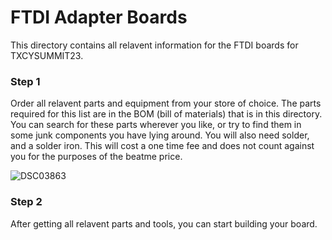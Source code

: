 # FTDI Adapter Boards

This directory contains all relavent information for the FTDI boards for TXCYSUMMIT23. 

### Step 1

Order all relavent parts and equipment from your store of choice. The parts required for this list are in the BOM (bill of materials) that is in this directory. You can search for these parts wherever you like, or try to find them in some junk components you have lying around. You will also need solder, and a solder iron. This will cost a one time fee and does not count against you for the purposes of the beatme price. 

![DSC03863](https://github.com/Zetier/Texas-Cyber-Summit-2023-Talks/assets/142856655/3089e65d-8c1e-4637-8c1d-dd423cbcf68c)


### Step 2

After getting all relavent parts and tools, you can start building your board. 
